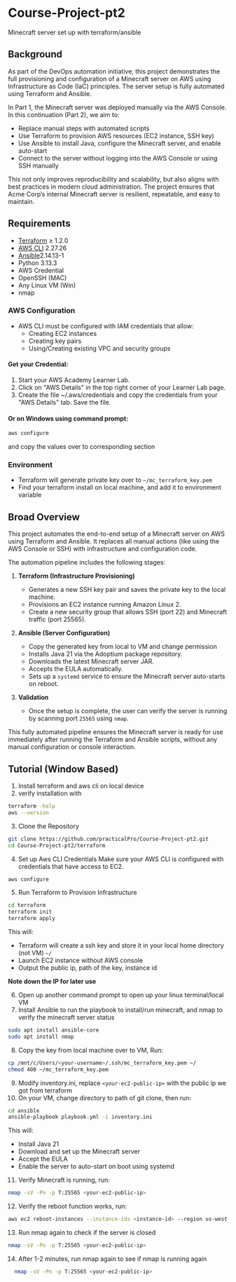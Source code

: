 # Course-Project-pt2
Minecraft server set up with terraform/ansible

## Background

As part of the DevOps automation initiative, this project demonstrates the full provisioning and configuration of a Minecraft server on AWS using Infrastructure as Code (IaC) principles. The server setup is fully automated using Terraform and Ansible.

In Part 1, the Minecraft server was deployed manually via the AWS Console. In this continuation (Part 2), we aim to:

- Replace manual steps with automated scripts
- Use Terraform to provision AWS resources (EC2 instance, SSH key)
- Use Ansible to install Java, configure the Minecraft server, and enable auto-start
- Connect to the server without logging into the AWS Console or using SSH manually

This not only improves reproducibility and scalability, but also aligns with best practices in modern cloud administration. The project ensures that Acme Corp’s internal Minecraft server is resilient, repeatable, and easy to maintain.



## Requirements
- [Terraform](https://developer.hashicorp.com/terraform/tutorials/aws-get-started/install-cli) ≥ 1.2.0
- [AWS CLI](https://docs.aws.amazon.com/cli/latest/userguide/getting-started-install.html) 2.27.26 
- [Ansible](https://docs.ansible.com/ansible/latest/installation_guide/installation_distros.html)2.14.13-1
- Python 3.13.3
- AWS Credential
- OpenSSH (MAC)
- Any Linux VM (Win)
- nmap

### AWS Configuration
- AWS CLI must be configured with IAM credentials that allow:
  - Creating EC2 instances
  - Creating key pairs
  - Using/Creating existing VPC and security groups

#### Get your Credential:
1. Start your AWS Academy Learner Lab.
2. Click on "AWS Details" in the top right corner of your Learner Lab page.
3. Create the file ~/.aws/credentials and copy the credentials from your "AWS Details" tab. Save the file.

#### Or on Windows using command prompt:

```bash
aws configure
```

and copy the values over to corresponding section

### Environment
- Terraform will generate private key over to
```~/mc_terraform_key.pem```
- Find your terraform install on local machine, and add it to environment variable

## Broad Overview

This project automates the end-to-end setup of a Minecraft server on AWS using Terraform and Ansible. It replaces all manual actions (like using the AWS Console or SSH) with infrastructure and configuration code.

The automation pipeline includes the following stages:

1. **Terraform (Infrastructure Provisioning)**
   - Generates a new SSH key pair and saves the private key to the local machine.
   - Provisions an EC2 instance running Amazon Linux 2.
   - Create a new security group that allows SSH (port 22) and Minecraft traffic (port 25565).

2. **Ansible (Server Configuration)**
   - Copy the generated key from local to VM and change permission
   - Installs Java 21 via the Adoptium package repository.
   - Downloads the latest Minecraft server JAR.
   - Accepts the EULA automatically.
   - Sets up a `systemd` service to ensure the Minecraft server auto-starts on reboot.

4. **Validation**
   - Once the setup is complete, the user can verify the server is running by scanning port `25565` using `nmap`.

This fully automated pipeline ensures the Minecraft server is ready for use immediately after running the Terraform and Ansible scripts, without any manual configuration or console interaction.

## Tutorial (Window Based)
1. Install terraform and aws cli on local device
2. verify installation with
```bash
terraform -help
aws --version
```
3. Clone the Repository
```bash
git clone https://github.com/practicalPro/Course-Project-pt2.git
cd Course-Project-pt2/terraform
```
4. Set up Aws CLI Credentials
Make sure your AWS CLI is configured with credentials that have access to EC2.
```bash
aws configure
```
5. Run Terraform to Provision Infrastructure
```bash
cd terraform
terraform init
terraform apply
```
This will:
- Terraform will create a ssh key and store it in your local home directory (not VM) ```~/```
- Launch EC2 instance without AWS console
- Output the public ip, path of the key, instance id

**Note down the IP for later use**

6. Open up another command prompt to open up your linux terminal/local VM
7. Install Ansible to run the playbook to install/run minecraft, and nmap to verify the minecraft server status
```bash
sudo apt install ansible-core
sudo apt install nmap
```
8. Copy the key from local machine over to VM, Run:
```bash
cp /mnt/c/Users/<your-username>/.ssh/mc_terraform_key.pem ~/
chmod 400 ~/mc_terraform_key.pem
```
9. Modify inventory.ini, replace ```<your-ec2-public-ip>``` with the public ip we got from terraform
10. On your VM, change directory to path of git clone, then run:
```bash
cd ansible
ansible-playbook playbook.yml -i inventory.ini
```
This will:
- Install Java 21
- Download and set up the Minecraft server
- Accept the EULA
- Enable the server to auto-start on boot using systemd
11. Verify Minecraft is running, run:
  ```bash
  nmap -sV -Pn -p T:25565 <your-ec2-public-ip>
  ```
12. Verify the reboot function works, run:
```bash
aws ec2 reboot-instances --instance-ids <instance-id> --region us-west-2
```
13. Run nmap again to check if the server is closed
  ```bash
  nmap -sV -Pn -p T:25565 <your-ec2-public-ip>
  ```
14. After 1-2 minutes, run nmap again to see if nmap is running again
```bash
  nmap -sV -Pn -p T:25565 <your-ec2-public-ip>
  ```

